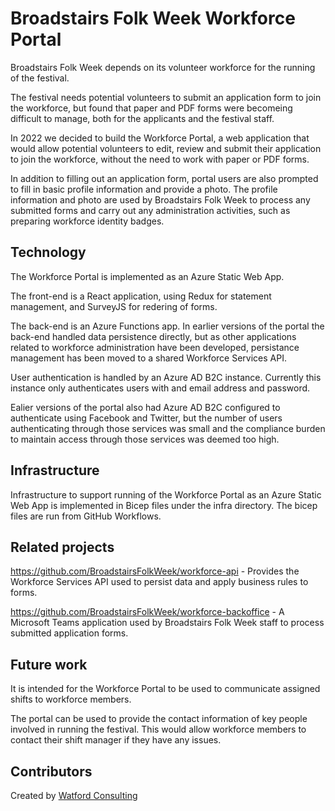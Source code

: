 # Broadstairs Folk Week Workforce Portal

Broadstairs Folk Week depends on its volunteer workforce for the running of the festival.

The festival needs potential volunteers to submit an application form to join the workforce, but found that paper and PDF forms were becomeing difficult to manage, both for the applicants and the festival staff.

In 2022 we decided to build the Workforce Portal, a web application that would allow potential volunteers to edit, review and submit their application to join the workforce, without the need to work with paper or PDF forms.

In addition to filling out an application form, portal users are also prompted to fill in basic profile information and provide a photo. The profile information and photo are used by Broadstairs Folk Week to process any submitted forms and carry out any administration activities, such as preparing workforce identity badges.

## Technology

The Workforce Portal is implemented as an Azure Static Web App.

The front-end is a React application, using Redux for statement management, and SurveyJS for redering of forms.

The back-end is an Azure Functions app. In earlier versions of the portal the back-end handled data persistence directly, but as other applications related to workforce administration have been developed, persistance management has been moved to a shared Workforce Services API.

User authentication is handled by an Azure AD B2C instance. Currently this instance only authenticates users with and email address and password.

Ealier versions of the portal also had Azure AD B2C configured to authenticate using Facebook and Twitter, but the number of users authenticating through those services was small and the compliance burden to maintain access through those services was deemed too high.

## Infrastructure

Infrastructure to support running of the Workforce Portal as an Azure Static Web App is implemented in Bicep files under the infra directory. The bicep files are run from GitHub Workflows.

## Related projects

https://github.com/BroadstairsFolkWeek/workforce-api - Provides the Workforce Services API used to persist data and apply business rules to forms.

https://github.com/BroadstairsFolkWeek/workforce-backoffice - A Microsoft Teams application used by Broadstairs Folk Week staff to process submitted application forms.

## Future work

It is intended for the Workforce Portal to be used to communicate assigned shifts to workforce members.

The portal can be used to provide the contact information of key people involved in running the festival. This would allow workforce members to contact their shift manager if they have any issues.

## Contributors

Created by [Watford Consulting](https://watfordconsulting.com/)
